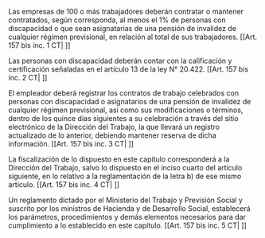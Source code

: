 Las empresas de 100 o más trabajadores deberán contratar o mantener contratados, según corresponda, al menos el 1% de personas con discapacidad o que sean asignatarias de una pensión de invalidez de cualquier régimen previsional, en relación al total de sus trabajadores. [[Art. 157 bis inc. 1 CT| ]]

Las personas con discapacidad deberán contar con la calificación y certificación señaladas en el artículo 13 de la ley N°  20.422. [[Art. 157 bis inc. 2 CT| ]]

El empleador deberá registrar los contratos de trabajo celebrados con personas con discapacidad o asignatarios de una pensión de invalidez de cualquier régimen previsional, así como sus modificaciones o términos, dentro de los quince días siguientes a su celebración a través del sitio electrónico de la Dirección del Trabajo, la que llevará un registro actualizado de lo anterior, debiendo mantener reserva de dicha información. [[Art. 157 bis inc. 3 CT| ]]

La fiscalización de lo dispuesto en este capítulo corresponderá a la Dirección del Trabajo, salvo lo dispuesto en el inciso cuarto del artículo siguiente, en lo relativo a la reglamentación de la letra b) de ese mismo artículo. [[Art. 157 bis inc. 4 CT| ]]

Un reglamento dictado por el Ministerio del Trabajo y Previsión Social y suscrito por los ministros de Hacienda y de Desarrollo Social, establecerá los parámetros, procedimientos y demás elementos necesarios para dar cumplimiento a lo establecido en este capítulo. [[Art. 157 bis inc. 5 CT| ]]